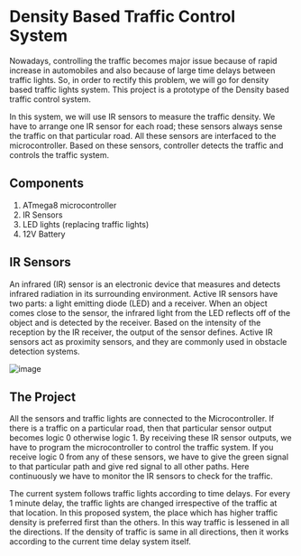 # Density Based Traffic Control System

Nowadays, controlling the traffic becomes major issue because of rapid increase in automobiles and also because of large time delays between traffic lights. So, in order to rectify this problem, we will go for density based traffic lights system. This project is a prototype of the Density based traffic control system.

In this system, we will use IR sensors to measure the traffic density. We have to arrange one IR sensor for each road; these sensors always sense the traffic on that particular road. All these sensors are interfaced to the microcontroller. Based on these sensors, controller detects the traffic and controls the traffic system.

## Components

1. ATmega8 microcontroller
2. IR Sensors
3. LED lights (replacing traffic lights)
4. 12V Battery

## IR Sensors

An infrared (IR) sensor is an electronic device that measures and detects infrared radiation in its surrounding environment. Active IR sensors have two parts: a light emitting diode (LED) and a receiver. When an object comes close to the sensor, the infrared light from the LED reflects off of the object and is detected by the receiver. Based on the intensity of the reception by the IR receiver, the output of the sensor defines. Active IR sensors act as proximity sensors, and they are commonly used in obstacle detection systems.

![image](https://user-images.githubusercontent.com/85028192/121785869-014c0380-cbda-11eb-8278-61e76bc8b927.png)

## The Project

All the sensors and traffic lights are connected to the Microcontroller. If there is a traffic on a particular road, then that particular sensor output becomes logic 0 otherwise logic 1. By receiving these IR sensor outputs, we have to program the microcontroller to control the traffic system. If you receive logic 0 from any of these sensors, we have to give the green signal to that particular path and give red signal to all other paths. Here continuously we have to monitor the IR sensors to check for the traffic.

The current system follows traffic lights according to time delays. For every 1 minute delay, the traffic lights are changed irrespective of the traffic at that location. In this proposed system, the place which has higher traffic density is preferred first than the others. In this way traffic is lessened in all the directions. If the density of traffic is same in all directions, then it works according to the current time delay system itself.
